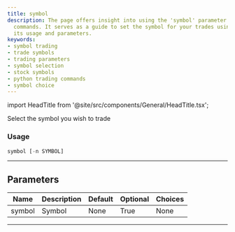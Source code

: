 ```yaml
---
title: symbol
description: The page offers insight into using the 'symbol' parameter in trading
  commands. It serves as a guide to set the symbol for your trades using Python, detailing
  its usage and parameters.
keywords:
- symbol trading
- trade symbols
- trading parameters
- symbol selection
- stock symbols
- python trading commands
- symbol choice
---
```


import HeadTitle from '@site/src/components/General/HeadTitle.tsx';

<HeadTitle title="symbol - Th - Stocks - Reference | OpenBB Terminal Docs" />

Select the symbol you wish to trade

### Usage

```python
symbol [-n SYMBOL]
```

---

## Parameters

| Name | Description | Default | Optional | Choices |
| ---- | ----------- | ------- | -------- | ------- |
| symbol | Symbol | None | True | None |

---

